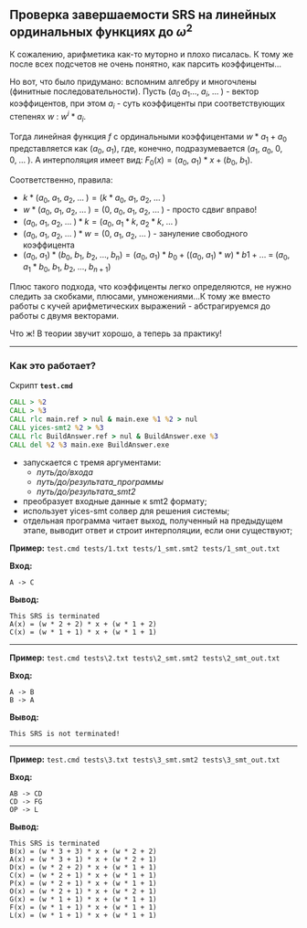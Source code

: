 Проверка завершаемости SRS на линейных ординальных функциях до ${ω^2}$
---

К сожалению, арифметика как-то муторно и плохо писалась. К тому же после всех подсчетов не очень
понятно, как парсить коэффиценты...

Но вот, что было придумано: вспомним алгебру и многочлены (финитные последовательности).
Пусть $`(a_0\;a_1...,\;a_i,\;...\;)`$ - вектор коэффицентов, при этом $a_i$ - суть коэффиценты при соответствующих степенях $w$ : $w^i * a_i$.

Тогда линейная функция $f$ с ординальными коэффицентами $w * a_1 + a_0$ представляется как $`(a_0,\;a_1)`$, где, конечно, 
подразумевается $`(a_1,\;a_0,\;0,\;0,\;...\;)`$.
А интерполяция имеет вид: $`F_0(x) = (a_0,\;a_1) * x + (b_0,\;b_1)`$.

Соответственно, правила: 
* $`k * (a_0,\;a_1,\;a_2,\;...\;) = (k * a_0,\;a_1,\;a_2,\;...\;)`$
* $`w * (a_0,\;a_1,\;a_2,\;...\;) = (0,\;a_0,\;a_1,\;a_2,\;...\;)`$ - просто сдвиг вправо!
* $`(a_0,\;a_1,\;a_2,\;...\;) * k = (a_0,\;a_1 * k,\;a_2 * k,\;...\;)`$
* $`(a_0,\;a_1,\;a_2,\;...\;) * w = (0,\;a_1,\;a_2,\;...\;)`$ - зануление свободного коэффицента
* $`(a_0,\;a_1) * (b_0,\;b_1,\;b_2,\;...,\;b_n) = (a_0,\;a_1) * b_0 + ((a_0,\;a_1) * w) * b1\;+\;...\;=\;(a_0,\;a_1*b_0,\;b_1,\;b_2,\;...,\;b_{n+1})`$

Плюс такого подхода, что коэффиценты легко определяются, не нужно следить за скобками, плюсами, умножениями...К тому же вместо работы с кучей арифметических
выражений - абстрагируемся до работы с двумя векторами.

Что ж! В теории звучит хорошо, а теперь за практику!

---
### Как это работает?
Скрипт **`test.cmd`**
``` cmd
CALL > %2
CALL > %3
CALL rlc main.ref > nul & main.exe %1 %2 > nul
CALL yices-smt2 %2 > %3
CALL rlc BuildAnswer.ref > nul & BuildAnswer.exe %3
CALL del %2 %3 main.exe BuildAnswer.exe
```
* запускается с тремя аргументами:
  * <i>путь/до/входа</i>
  * <i>путь/до/результата_программы</i>
  * <i>путь/до/результата_smt2</i>
* преобразует входные данные к smt2 формату;
* использует yices-smt солвер для решения системы;
* отдельная программа читает выход, полученный на предыдущем этапе, выводит ответ и строит интерполяции, если они существуют;

**Пример:** `test.cmd tests/1.txt tests/1_smt.smt2 tests/1_smt_out.txt`

**Вход:**
```
A -> C

```

**Вывод:** 
```
This SRS is terminated
A(x) = (w * 2 + 2) * x + (w * 1 + 2)
C(x) = (w * 1 + 1) * x + (w * 1 + 1)
```
---
**Пример:** `test.cmd tests\2.txt tests\2_smt.smt2 tests\2_smt_out.txt`

**Вход:**
```
A -> B
B -> A

```

**Вывод:**
```
This SRS is not terminated!
```
---

**Пример:** `test.cmd tests\3.txt tests\3_smt.smt2 tests\3_smt_out.txt`


**Вход:**
```
AB -> CD
CD -> FG
OP -> L

```

**Вывод:**
```
This SRS is terminated
B(x) = (w * 3 + 3) * x + (w * 2 + 2)
A(x) = (w * 3 + 1) * x + (w * 2 + 1)
D(x) = (w * 2 + 2) * x + (w * 1 + 1)
C(x) = (w * 2 + 1) * x + (w * 1 + 1)
P(x) = (w * 2 + 1) * x + (w * 1 + 1)
O(x) = (w * 2 + 1) * x + (w * 2 + 1)
G(x) = (w * 1 + 1) * x + (w * 1 + 1)
F(x) = (w * 1 + 1) * x + (w * 1 + 1)
L(x) = (w * 1 + 1) * x + (w * 1 + 1)
```
